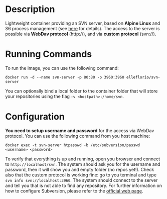 # Description
Lightweight container providing an SVN server, based on **Alpine Linux** and S6 process management (see [here](https://github.com/smebberson/docker-alpine) for details).
The access to the server is possible via **WebDav protocol** (http://), and via **custom protocol** (svn://).

# Running Commands
To run the image, you can use the following command:
```
docker run -d --name svn-server -p 80:80 -p 3960:3960 elleflorio/svn-server
```
You can optionally bind a local folder to the container folder that will store your repositories using the flag `-v <hostpath>:/home/svn`.

# Configuration
**You need to setup username and password** for the access via WebDav protocol. You can use the following command from you host machine:
```
docker exec -t svn-server htpasswd -b /etc/subversion/passwd <username> <password>
```
To verify that everything is up and running, open you browser and connect to `http://localhost/svn`. The system should ask you for the username and password, then it will show you and empty folder (no repos yet!).
Check also that the custom protocol is working fine: go to you terminal and type `svn info svn://localhost:3960`. The system should connect to the server and tell you that is not able to find any repository.
For further information on how to configure Subversion, please refer to the [official web page](https://subversion.apache.org/).